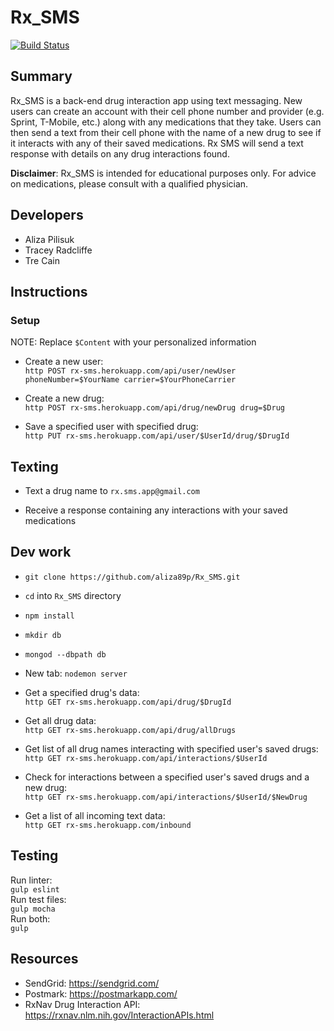# Rx_SMS

[![Build Status](https://travis-ci.org/aliza89p/Rx_SMS.svg?branch=staging)](https://travis-ci.org/aliza89p/Rx_SMS)

## Summary  
Rx_SMS is a back-end drug interaction app using text messaging. New users can create an account with their cell phone number and provider (e.g. Sprint, T-Mobile, etc.) along with any medications that they take. Users can then send a text from their cell phone with the name of a new drug to see if it interacts with any of their saved medications. Rx SMS will send a text response with details on any drug interactions found.  

<b>Disclaimer</b>: Rx_SMS is intended for educational purposes only. For advice on medications, please consult with a qualified physician.

## Developers  
- Aliza Pilisuk  
- Tracey Radcliffe  
- Tre Cain  

## Instructions  
### Setup  
NOTE: Replace ``$Content`` with your personalized information  

- Create a new user:  
`http POST rx-sms.herokuapp.com/api/user/newUser phoneNumber=$YourName carrier=$YourPhoneCarrier`

- Create a new drug:  
``http POST rx-sms.herokuapp.com/api/drug/newDrug drug=$Drug``  

- Save a specified user with specified drug:  
``http PUT rx-sms.herokuapp.com/api/user/$UserId/drug/$DrugId``

## Texting  
- Text a drug name to ``rx.sms.app@gmail.com``  

- Receive a response containing any interactions with your saved medications

## Dev work

- `git clone https://github.com/aliza89p/Rx_SMS.git`  

- `cd` into `Rx_SMS` directory  

- `npm install`  

- `mkdir db`  

- `mongod --dbpath db`  

- New tab: `nodemon server`      

- Get a specified drug's data:  
``http GET rx-sms.herokuapp.com/api/drug/$DrugId``  

- Get all drug data:  
``http GET rx-sms.herokuapp.com/api/drug/allDrugs``  

- Get list of all drug names interacting with specified user's saved drugs:  
``http GET rx-sms.herokuapp.com/api/interactions/$UserId``  

- Check for interactions between a specified user's saved drugs and a new drug:  
``http GET rx-sms.herokuapp.com/api/interactions/$UserId/$NewDrug``

- Get a list of all incoming text data:  
``http GET rx-sms.herokuapp.com/inbound``

## Testing  
Run linter:  
``gulp eslint``  
Run test files:  
``gulp mocha``  
Run both:  
``gulp``  

## Resources  
- SendGrid: https://sendgrid.com/  
- Postmark: https://postmarkapp.com/  
- RxNav Drug Interaction API: https://rxnav.nlm.nih.gov/InteractionAPIs.html
